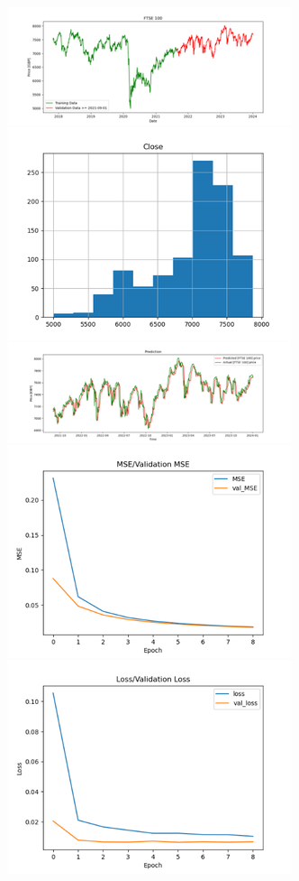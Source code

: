 ![](https://github.com/JordiCorbilla/stock-prediction-deep-neural-learning/raw/master/^FTSE_20240103_ed01876170cabbecee8f465fa0a3d5a8/FTSE%20100_price.png)
![](https://github.com/JordiCorbilla/stock-prediction-deep-neural-learning/raw/master/^FTSE_20240103_ed01876170cabbecee8f465fa0a3d5a8/FTSE%20100_hist.png)
![](https://github.com/JordiCorbilla/stock-prediction-deep-neural-learning/raw/master/^FTSE_20240103_ed01876170cabbecee8f465fa0a3d5a8/FTSE%20100_prediction.png)
![](https://github.com/JordiCorbilla/stock-prediction-deep-neural-learning/raw/master/^FTSE_20240103_ed01876170cabbecee8f465fa0a3d5a8/MSE.png)
![](https://github.com/JordiCorbilla/stock-prediction-deep-neural-learning/raw/master/^FTSE_20240103_ed01876170cabbecee8f465fa0a3d5a8/loss.png)
